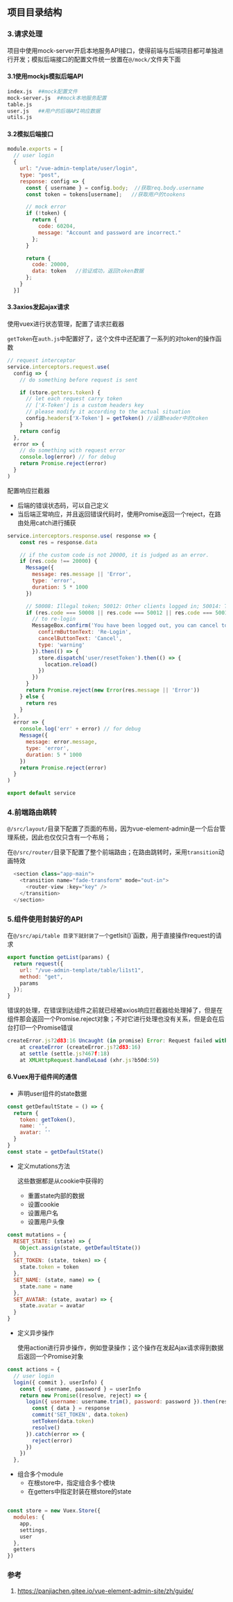 ## 项目目录结构

### 3.请求处理

项目中使用mock-server开启本地服务API接口，使得前端与后端项目都可单独进行开发；模拟后端接口的配置文件统一放置在`@/mock/`文件夹下面

#### 3.1使用mockjs模拟后端API

```bash
index.js  ##mock配置文件
mock-server.js  ##mock本地服务配置
table.js
user.js   ##用户的后端API响应数据
utils.js
```

#### 3.2模拟后端接口

```javascript
module.exports = [
  // user login
  {
    url: "/vue-admin-template/user/login",
    type: "post",
    response: config => {
      const { username } = config.body;  //获取req.body.username
      const token = tokens[username];	//获取用户的tookens

      // mock error
      if (!token) {
        return {
          code: 60204,
          message: "Account and password are incorrect."
        };
      }

      return {
        code: 20000,
        data: token   //验证成功，返回token数据
      };
    }
  }]
```

#### 3.3axios发起ajax请求

使用vuex进行状态管理，配置了请求拦截器

`getToken`在`auth.js`中配置好了，这个文件中还配置了一系列的对token的操作函数

```javascript
// request interceptor
service.interceptors.request.use(
  config => {
    // do something before request is sent

    if (store.getters.token) {
      // let each request carry token
      // ['X-Token'] is a custom headers key
      // please modify it according to the actual situation
      config.headers['X-Token'] = getToken() //设置header中的token
    }
    return config
  },
  error => {
    // do something with request error
    console.log(error) // for debug
    return Promise.reject(error)
  }
)
```

配置响应拦截器

+ 后端的错误状态码，可以自己定义
+ 当后端正常响应，并且返回错误代码时，使用Promise返回一个reject，在路由处用catch进行捕获

```javascript
service.interceptors.response.use( response => {
    const res = response.data

    // if the custom code is not 20000, it is judged as an error.
    if (res.code !== 20000) {
      Message({
        message: res.message || 'Error',
        type: 'error',
        duration: 5 * 1000
      })

      // 50008: Illegal token; 50012: Other clients logged in; 50014: Token expired;
      if (res.code === 50008 || res.code === 50012 || res.code === 50014) {
        // to re-login
        MessageBox.confirm('You have been logged out, you can cancel to stay on this page, or log in again', 'Confirm logout', {
          confirmButtonText: 'Re-Login',
          cancelButtonText: 'Cancel',
          type: 'warning'
        }).then(() => {
          store.dispatch('user/resetToken').then(() => {
            location.reload()
          })
        })
      }
      return Promise.reject(new Error(res.message || 'Error'))
    } else {
      return res
    }
  },
  error => {
    console.log('err' + error) // for debug
    Message({
      message: error.message,
      type: 'error',
      duration: 5 * 1000
    })
    return Promise.reject(error)
  }
)

export default service

```



### 4.前端路由跳转

`@/src/layout/`目录下配置了页面的布局，因为vue-element-admin是一个后台管理系统，因此也仅仅只含有一个布局；

在`@/src/router/`目录下配置了整个前端路由；在路由跳转时，采用`transition`动画特效

```javascript
  <section class="app-main">
    <transition name="fade-transform" mode="out-in">
      <router-view :key="key" />
    </transition>
  </section>
```



### 5.组件使用封装好的API

在`@/src/api/table 目录下就封装了一个`getlsit()`函数，用于直接操作request的请求

```javascript
export function getList(params) {
  return request({
    url: "/vue-admin-template/table/li1st1",
    method: "get",
    params
  });
}
```

错误的处理，在错误到达组件之前就已经被axios响应拦截器给处理掉了，但是在组件那会返回一个Promise.reject对象；不对它进行处理也没有关系，但是会在后台打印一个Promise错误

```javascript
createError.js?2d83:16 Uncaught (in promise) Error: Request failed with status code 404
    at createError (createError.js?2d83:16)
    at settle (settle.js?467f:18)
    at XMLHttpRequest.handleLoad (xhr.js?b50d:59)
```

#### 6.Vuex用于组件间的通信

+ 声明user组件的state数据

```javascript
const getDefaultState = () => {
  return {
    token: getToken(),
    name: '',
    avatar: ''
  }
}
const state = getDefaultState()
```

+ 定义mutations方法

  这些数据都是从cookie中获得的

  + 重置state内部的数据
  + 设置cookie
  + 设置用户名
  + 设置用户头像

```javascript
const mutations = {
  RESET_STATE: (state) => {
    Object.assign(state, getDefaultState())
  },
  SET_TOKEN: (state, token) => {
    state.token = token
  },
  SET_NAME: (state, name) => {
    state.name = name
  },
  SET_AVATAR: (state, avatar) => {
    state.avatar = avatar
  }
}
```

+ 定义异步操作

   使用action进行异步操作，例如登录操作；这个操作在发起Ajax请求得到数据后返回一个Promise对象

```javascript
const actions = {
  // user login
  login({ commit }, userInfo) {
    const { username, password } = userInfo
    return new Promise((resolve, reject) => {
      login({ username: username.trim(), password: password }).then(response => {
        const { data } = response
        commit('SET_TOKEN', data.token)
        setToken(data.token)
        resolve()
      }).catch(error => {
        reject(error)
      })
    })
  },
```

+ 组合多个module
  + 在根store中，指定组合多个模块
  + 在getters中指定封装在根store的state

```javascript

const store = new Vuex.Store({
  modules: {
    app,
    settings,
    user
  },
  getters
})
```













### 参考

1. https://panjiachen.gitee.io/vue-element-admin-site/zh/guide/



